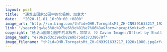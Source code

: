 ```yaml
---
layout: post
title:  "通戈山国家公园中的北极熊，加拿大"
date:   "2020-11-01 16:00:00 +0800"
image_url: "http://cn.bing.com/th?id=OHR.TorngatsMt_ZH-CN9391633217_1920x1080.jpg&rf=LaDigue_1920x1080.jpg&pid=hp"
link: "/search?q=%e5%8c%97%e6%9e%81%e7%86%8a&form=hpcapt&mkt=zh-cn"
copyright: "通戈山国家公园中的北极熊，加拿大 (© Cavan Images/Offset by Shutterstock)"
image_hash: "e70619d3c39ecb82e9b75ad37338670f"
image_filename: "th?id=OHR.TorngatsMt_ZH-CN9391633217_1920x1080.jpg&rf=LaDigue_1920x1080.jpg&pid=hp"
---
```


